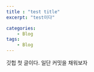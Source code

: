 ```yaml
---
title : "test title"
excerpt: "test이다"

categories:
    - Blog
tags:
    - Blog
---
```


깃헙 첫 글이다.
일단 커밋을 채워보자
